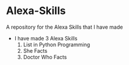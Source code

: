 # Alexa-Skills
A repository for the Alexa Skills that I have made

* I have made 3 Alexa Skills
	1. List in Python Programming
	2. She Facts
	3. Doctor Who Facts

